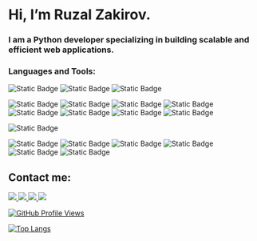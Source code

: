Hi, I’m Ruzal Zakirov.
========================
### I am a Python developer specializing in building scalable and efficient web applications.

### Languages and Tools:
![Static Badge](https://img.shields.io/badge/Python-3776AB?logo=Python&logoColor=white)
![Static Badge](https://img.shields.io/badge/HTML5-E34F26?logo=HTML5&logoColor=white)
![Static Badge](https://img.shields.io/badge/CSS3-1572B6?logo=CSS3&logoColor=white)

![Static Badge](https://img.shields.io/badge/Docker-2496ED?logo=Docker&logoColor=white)
![Static Badge](https://img.shields.io/badge/PostgreSQL-4169E1?logo=PostgreSQL&logoColor=white)
![Static Badge](https://img.shields.io/badge/MySQL-4479A1?logo=MySQL&logoColor=white)
![Static Badge](https://img.shields.io/badge/Git-F05032?logo=Git&logoColor=white)
![Static Badge](https://img.shields.io/badge/Nginx-009639?logo=Nginx&logoColor=white)
![Static Badge](https://img.shields.io/badge/Gunicorn-499848?logo=Gunicorn&logoColor=white)
![Static Badge](https://img.shields.io/badge/Unittest-3776AB?logo=python&logoColor=white)
![Static Badge](https://img.shields.io/badge/Pytest-0A9EDC?logo=Pytest&logoColor=white)

![Static Badge](https://img.shields.io/badge/Django-006600?logo=django)

![Static Badge](https://img.shields.io/badge/Visual%20Studio%20Code%20-007ACC?logo=Visual%20Studio%20Code&logoColor=white)
![Static Badge](https://img.shields.io/badge/PyCharm-000000?logo=pycharm&logoColor=white)
![Static Badge](https://img.shields.io/badge/pgAdmin-4479A1?logo=PostgreSQL&logoColor=white)
![Static Badge](https://img.shields.io/badge/MySQL%20Workbench-4479A1?logo=mysql&logoColor=white)
![Static Badge](https://img.shields.io/badge/Postman-FF6C37?logo=Postman&logoColor=white)
![Static Badge](https://img.shields.io/badge/Swagger-85EA2D?logo=swagger&logoColor=white)


Contact me:
-------------------------
<a href="https://t.me/ruzal_z"><img src="https://img.shields.io/badge/Telegram-26A5E4?style=for-the-badge&logo=Telegram&logoColor=white&link=https://t.me/ruzal_z" /> 
<a href="https://www.linkedin.com/in/ruzal-zakirov-76303b273/"><img src="https://img.shields.io/badge/Linkedin-0A66C2?style=for-the-badge&logo=Linkedin&logoColor=white&link=https://www.linkedin.com/in/ruzal-zakirov/" /> 
<a href="mailto:ruzal.zakiroff@gmail.com"><img src="https://img.shields.io/badge/Gmail-EA4335?style=for-the-badge&logo=Gmail&logoColor=white&link=mailto:ruzal.zakiroff@gmail.com" />
<a href="https://discord.gg/ruzal"><img src="https://img.shields.io/badge/Discord-%235865F2?style=for-the-badge&logo=Discord&logoColor=white&link=https://discord.gg/ruzal" />


![GitHub Profile Views](https://komarev.com/ghpvc/?username=devbkd)

[![Top Langs](https://github-readme-stats.vercel.app/api/top-langs/?username=devbkd&layout=donut)](https://github.com/anuraghazra/github-readme-stats)
